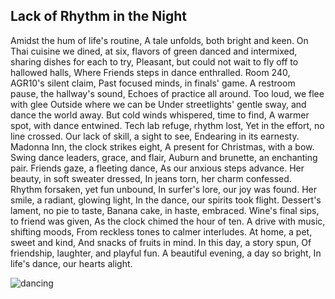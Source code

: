 ## Lack of Rhythm in the Night 

Amidst the hum of life's routine, 
A tale unfolds, both bright and keen.
On Thai cuisine we dined, at six, 
flavors of green danced and intermixed,
sharing dishes for each to try,
Pleasant, but could not wait to fly
off to hallowed halls, 
Where Friends steps in dance enthralled. 
Room 240, AGR10's silent claim, 
Past focused minds, in finals' game. 
A restroom pause, the hallway's sound, 
Echoes of practice all around. 
Too loud, we flee with glee
Outside where we can be
Under streetlights' gentle sway, 
and dance the world away. 
But cold winds whispered, time to find, 
A warmer spot, with dance entwined. 
Tech lab refuge, rhythm lost, 
Yet in the effort, no line crossed. 
Our lack of skill, a sight to see, 
Endearing in its earnesty. 
Madonna Inn, the clock strikes eight, 
A present for Christmas, with a bow.
Swing dance leaders, grace, and flair, 
Auburn and brunette, an enchanting pair. 
Friends gaze, a fleeting dance, 
As our anxious steps advance. 
Her beauty, in soft sweater dressed, 
In jeans torn, her charm confessed.
Rhythm forsaken, yet fun unbound, 
In surfer's lore, our joy was found. 
Her smile, a radiant, glowing light, 
In the dance, our spirits took flight. 
Dessert's lament, no pie to taste, 
Banana cake, in haste, embraced. 
Wine's final sips, to friend was given, 
As the clock chimed the hour of ten. 
A drive with music, shifting moods, 
From reckless tones to calmer interludes. 
At home, a pet, sweet and kind, 
And snacks of fruits in mind. 
In this day, a story spun, 
Of friendship, laughter, and playful fun. 
A beautiful evening, a day so bright, 
In life's dance, our hearts alight.

![dancing](https://workers-ai.eankrenzin.workers.dev/?key=image-1702369867377.png)